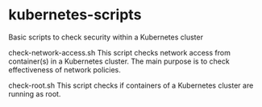 # kubernetes-scripts

Basic scripts to check security within a Kubernetes cluster

check-network-access.sh
This script checks network access from container(s) in a Kubernetes cluster. The main purpose is to check effectiveness of network policies.

check-root.sh
This script checks if containers of a Kubernetes cluster are running as root. 
